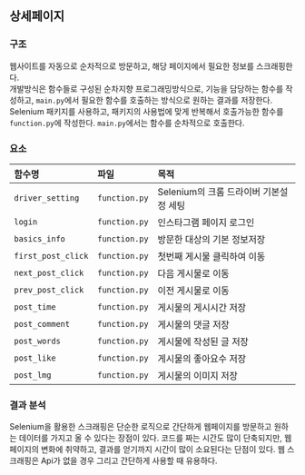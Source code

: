 ## 상세페이지
### 구조

웹사이트를 자동으로 순차적으로 방문하고, 해당 페이지에서 필요한 정보를 스크래핑한다.  
개발방식은 함수들로 구성된 순차지향 프로그래밍방식으로, 기능을 담당하는 함수를 작성하고, `main.py`에서 필요한 함수를 호출하는 방식으로 원하는 결과를 저장한다.  
Selenium 패키지를 사용하고, 패키지의 사용법에 맞게 반복해서 호출가능한 함수를 `function.py`에 작성한다. `main.py`에서는 함수를 순차적으로 호출한다.  

### 요소

|함수명|파일|목적|
|:-|:-|:-|
|`driver_setting`|`function.py`|Selenium의 크롬 드라이버 기본설정 세팅|
|`login`|`function.py`|인스타그램 페이지 로그인|
|`basics_info`|`function.py`|방문한 대상의 기본 정보저장|
|`first_post_click`|`function.py`|첫번째 게시물 클릭하여 이동|
|`next_post_click`|`function.py`|다음 게시물로 이동|
|`prev_post_click`|`function.py`|이전 게시물로 이동|
|`post_time`|`function.py`|게시물의 게시시간 저장|
|`post_comment`|`function.py`|게시물의 댓글 저장|
|`post_words`|`function.py`|게시물에 작성된 글 저장|
|`post_like`|`function.py`|게시물의 좋아요수 저장|
|`post_lmg`|`function.py`|게시물의 이미지 저장|


### 결과 분석

Selenium을 활용한 스크래핑은 단순한 로직으로 간단하게 웹페이지를 방문하고 원하는 데이터를 가지고 올 수 있다는 장점이 있다. 코드를 짜는 시간도 많이 단축되지만, 웹페이지의 변화에 취약하고, 결과를 얻기까지 시간이 많이 소요된다는 단점이 있다. 웹 스크래핑은 Api가 없을 경우 그리고 간단하게 사용할 때 유용하다. 
